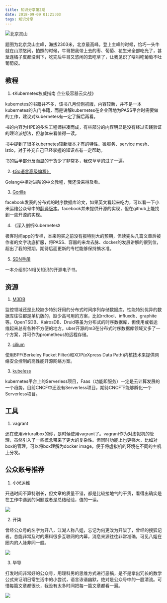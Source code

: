 ```yaml
---
title: 知识分享第2期
date: 2018-09-09 01:21:03
tags: 知识分享
---
```


![北京灵山](https://kuring.oss-cn-beijing.aliyuncs.com/images/lingshan.jpeg)

题图为北京灵山主峰，海拔2303米，北京最高峰。登上主峰的时候，恰巧一头牛就在山顶悠闲，拍照的时候，牛哥把我带上去的枣、葡萄、花生米全部吃光了，甚至连橘子皮都没剩下，吃完后牛哥又悠闲的去吃草了，让我见识了啥叫吃葡萄不吐葡萄皮。

## 教程

1. 《Kubernetes权威指南 企业级容器云实战》

kubernetes的书籍并不多，该书八月份刚初版，内容较新，并不是一本kubernetes的入门书籍，而是讲解kubernetes在企业落地为PASS平台时需要做的工作，建议对kubernetes有一定了解后再看。

书的内容为HPE的多名工程师拼凑而成，有些部分的内容明显是没有经过实践验证的理论派想法，但总体来看值得一读。

书中提到了很多kubernetes较新版本才有的特性、微服务、service mesh、lstio，对于补充自己已经掌握的知识点有一定帮助。

书的后半部分反而显的干货少了非常多，我仅草草的过了一遍。

2. [《Go语言高级编程》](https://chai2010.gitbooks.io/advanced-go-programming-book/content/)

Golang中相对进阶的中文教程，我还没来得及看。

3. [Gorilla](https://www.vldb.org/pvldb/vol8/p1816-teller.pdf)

facebook发表的分布式的时序数据库论文，如果英文看起来吃力，可以看一下小米运维公众号中的[翻译版本](https://mp.weixin.qq.com/s/-1jpuCm20LSTrVU7nTw5_Q)。facebook并未提供开源的实现，但在github上能找到一些开源的实现。

4. 《深入剖析Kubernetes》

极客时间app的专栏，本来购买之前没有报特别大的预期，但读完头几篇文章后被作者的文字功底折服，将PASS、容器的来龙去脉、docker的发展讲解的很到位，超出了我的预期。期待后面更新的专栏能够保持搞水准。

5. [SDN手册](https://tonydeng.github.io/sdn-handbook)

一本介绍SDN相关知识的开源电子书。

## 资源

1. [M3DB](https://github.com/m3db)

监控领域还是比较缺少特别好用的分布式时间序列存储数据库，性能特别优异的数据库往往都是单机版的，缺少高可用的方案，比如rrdtool、influxdb、graphite等。OpenTSDB、KairosDB、Druid等虽为分布式的时序数据库，但使用或者运维起来总有各种不方便的地方。uber开源的m3在分布式时序数据库领域又多了一个方案，并可作为prometheus的远程存储。

2. [cilium](https://cilium.io/)

使用BPF(Berkeley Packet Filter)和XDP(eXpress Data Path)内核技术来提供网络安全控制的高性能开源网络方案。

3. [kubeless](https://github.com/kubeless/kubeless)

kubernetes平台上的Serverless项目，Faas（功能即服务）一定是云计算发展的一个趋势。目前CNCF中还没有Serverless项目，期待CNCF下能够孵化一个Serverless项目。

## 工具

1. vagrant

还在使用virturalbox的你，是时候使用vagrant了。vagrant作为对虚拟机的管理，虽然引入了一些概念带来了更大的复杂性。但同时功能上也更强大，比如对box的管理，可以将box理解为docker image，便于将虚拟机的环境在不同的主机上分发。

## 公众账号推荐

1. 小米运维

开通时间不算特别长，但文章的质量不错，都是比较接地气的干货，看得出确实是在工作中遇到的问题或者是总结经验，值的一读。

![](https://open.weixin.qq.com/qr/code?username=MI-SRE)

2. 开柒

曾经公众号的名字为开八，江湖人称八姐，忘记为何更改为开柒了，曾经的搜狐记者。总能非常及时的爆料很多互联网的内幕，消息来源往往非常准确，可见八姐在圈内的人脉非同一般。

![](https://open.weixin.qq.com/qr/code?username=hlkaiba)

3. 毕导

打发时间非常好的公众号，用理科男的思维方式进行恶搞，是不是拿出冗长的数学公式来证明日常生活中的小尝试，语言诙谐幽默，绝对是公众号中的一股清流。可惜每篇文章都很长，我没有太多时间把每一篇文章都看一遍。

![](https://open.weixin.qq.com/qr/code?username=bxt_thu)

